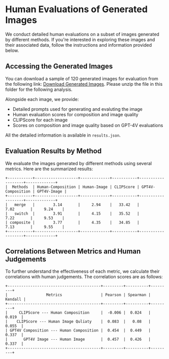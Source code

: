 # Human Evaluations of Generated Images

We conduct detailed human evaluations on a subset of images generated by different methods. If you're interested in exploring these images and their associated data, follow the instructions and information provided below.

## Accessing the Generated Images
You can download a sample of 120 generated images for evaluation from the following link: [Download Generated Images](https://drive.google.com/file/d/12Prm1cJRiOMSOEVF3H6-rIfWyZbsMASN/view?usp=sharing). Please unzip the file in this folder for the following analysis.

Alongside each image, we provide:

- Detailed prompts used for generating and evaluting the image
- Human evaluation scores for composition and image quality
- CLIPScore for each image
- Scores on composition and image quality based on GPT-4V evaluations

All the detailed information is available in `results.json`.

## Evaluation Results by Method
We evaluate the images generated by different methods using several metrics. Here are the summarized results:
```
+-----------+-------------------+-------------+-----------+-------------------+-------------+
|  Methods  | Human-Composition | Human-Image | CLIPScore | GPT4V-Composition | GPT4V-Image |
+-----------+-------------------+-------------+-----------+-------------------+-------------+
|   merge   |        3.14       |     2.94    |   33.42   |        7.02       |     9.24    |
|   switch  |        3.91       |     4.15    |   35.52   |        7.22       |     9.53    |
| composite |        3.77       |     4.35    |   34.85   |        7.13       |     9.55    |
+-----------+-------------------+-------------+-----------+-------------------+-------------+
```

## Correlations Between Metrics and Human Judgements
To further understand the effectiveness of each metric, we calculate their correlations with human judgements. The correlation scores are as follows:
```
+-----------------------------------------+---------+----------+---------+
|                 Metrics                 | Pearson | Spearman | Kendall |
+-----------------------------------------+---------+----------+---------+
|     CLIPScore --- Human Composition     |  -0.006 |  0.024   |  0.019  |
|    CLIPScore --- Human Image Quliaty    |  0.083  |   0.08   |  0.055  |
| GPT4V Composition --- Human Composition |  0.454  |  0.449   |  0.337  |
|       GPT4V Image --- Human Image       |  0.457  |  0.426   |  0.337  |
+-----------------------------------------+---------+----------+---------+
```